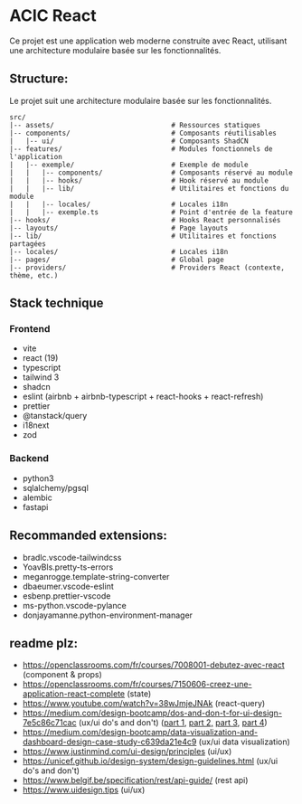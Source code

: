 # ACIC React

Ce projet est une application web moderne construite avec React, utilisant une architecture modulaire basée sur les fonctionnalités.

## Structure:

Le projet suit une architecture modulaire basée sur les fonctionnalités.

```
src/
|-- assets/                             # Ressources statiques
|-- components/                         # Composants réutilisables
|   |-- ui/                             # Composants ShadCN
|-- features/                           # Modules fonctionnels de l'application
|   |-- exemple/                        # Exemple de module
|   |   |-- components/                 # Composants réservé au module
|   |   |-- hooks/                      # Hook réservé au module
|   |   |-- lib/                        # Utilitaires et fonctions du module
|   |   |-- locales/                    # Locales i18n
|   |   |-- exemple.ts                  # Point d'entrée de la feature
|-- hooks/                              # Hooks React personnalisés
|-- layouts/                            # Page layouts
|-- lib/                                # Utilitaires et fonctions partagées
|-- locales/                            # Locales i18n
|-- pages/                              # Global page
|-- providers/                          # Providers React (contexte, thème, etc.)
```

## Stack technique

### Frontend

- vite
- react (19)
- typescript
- tailwind 3
- shadcn
- eslint (airbnb + airbnb-typescript + react-hooks + react-refresh)
- prettier
- @tanstack/query
- i18next
- zod

### Backend

- python3
- sqlalchemy/pgsql
- alembic
- fastapi

## Recommanded extensions:

- bradlc.vscode-tailwindcss
- YoavBls.pretty-ts-errors
- meganrogge.template-string-converter
- dbaeumer.vscode-eslint
- esbenp.prettier-vscode
- ms-python.vscode-pylance
- donjayamanne.python-environment-manager

## readme plz:

- https://openclassrooms.com/fr/courses/7008001-debutez-avec-react (component & props)
- https://openclassrooms.com/fr/courses/7150606-creez-une-application-react-complete (state)
- https://www.youtube.com/watch?v=38wJmjeJNAk (react-query)
- https://medium.com/design-bootcamp/dos-and-don-t-for-ui-design-7e5c86c71cac (ux/ui do's and don't) ([part 1](https://medium.com/design-bootcamp/dos-and-don-t-for-ui-design-7e5c86c71cac), [part 2,](https://medium.com/design-bootcamp/dos-and-don-t-for-ui-design-part-2-8f56dcd66b4) [part 3](https://medium.com/design-bootcamp/dos-and-don-t-for-ui-design-part-3-72857318ff0c), [part 4](https://medium.com/design-bootcamp/dos-and-don-t-for-ui-design-part-4-15a90b8009b5))
- https://medium.com/design-bootcamp/data-visualization-and-dashboard-design-case-study-c639da21e4c9 (ux/ui data visualization)
- https://www.justinmind.com/ui-design/principles (ui/ux)
- https://unicef.github.io/design-system/design-guidelines.html (ux/ui do's and don't)
- https://www.belgif.be/specification/rest/api-guide/ (rest api)
- https://www.uidesign.tips (ui/ux)
